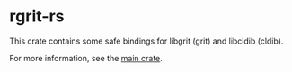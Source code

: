 # rgrit-rs

This crate contains some safe bindings for libgrit (grit) and libcldib (cldib).

For more information, see the [main crate](https://github.com/not-jan/rgrit).
